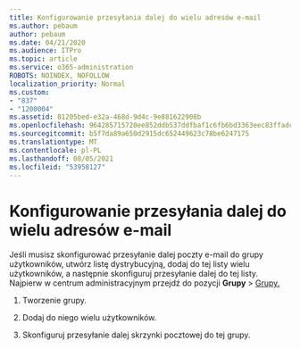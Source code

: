 ```yaml
---
title: Konfigurowanie przesyłania dalej do wielu adresów e-mail
ms.author: pebaum
author: pebaum
ms.date: 04/21/2020
ms.audience: ITPro
ms.topic: article
ms.service: o365-administration
ROBOTS: NOINDEX, NOFOLLOW
localization_priority: Normal
ms.custom:
- "837"
- "1200004"
ms.assetid: 81205bed-e32a-468d-9d4c-9e881622908b
ms.openlocfilehash: 964285715720ee852ddb537ddfbaf1c6fb6bd3363eec83ffadc881b741035cad
ms.sourcegitcommit: b5f7da89a650d2915dc652449623c78be6247175
ms.translationtype: MT
ms.contentlocale: pl-PL
ms.lasthandoff: 08/05/2021
ms.locfileid: "53958127"
---
```

# <a name="setting-up-forwarding-to-multiple-email-addresses"></a>Konfigurowanie przesyłania dalej do wielu adresów e-mail

Jeśli musisz skonfigurować przesyłanie dalej poczty e-mail do grupy użytkowników, utwórz listę dystrybucyjną, dodaj do tej listy wielu użytkowników, a następnie skonfiguruj przesyłanie dalej do tej listy. Najpierw w centrum administracyjnym przejdź do pozycji **Grupy**  >  [Grupy.](https://portal.office.com/adminportal/home#/groups)
  
1. Tworzenie grupy.

2. Dodaj do niego wielu użytkowników.

3. Skonfiguruj przesyłanie dalej skrzynki pocztowej do tej grupy.
